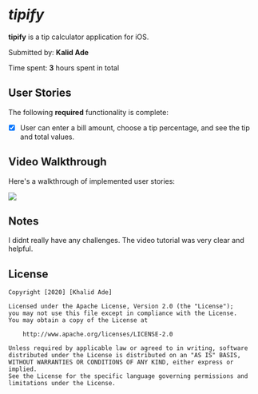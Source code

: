 # *tipify*

**tipify** is a tip calculator application for iOS.

Submitted by: **Kalid Ade**

Time spent: **3** hours spent in total

## User Stories

The following **required** functionality is complete:

* [x] User can enter a bill amount, choose a tip percentage, and see the tip and total values.

## Video Walkthrough 

Here's a walkthrough of implemented user stories:

<img src='http://g.recordit.co/vnZTPmDJw8.gif' />



## Notes
I didnt really have any challenges. The video tutorial was very clear and helpful.
## License

    Copyright [2020] [Khalid Ade]

    Licensed under the Apache License, Version 2.0 (the "License");
    you may not use this file except in compliance with the License.
    You may obtain a copy of the License at

        http://www.apache.org/licenses/LICENSE-2.0

    Unless required by applicable law or agreed to in writing, software
    distributed under the License is distributed on an "AS IS" BASIS,
    WITHOUT WARRANTIES OR CONDITIONS OF ANY KIND, either express or implied.
    See the License for the specific language governing permissions and
    limitations under the License.
